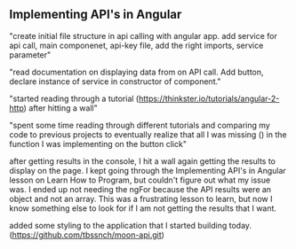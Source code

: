 ## Implementing API's in Angular

"create initial file structure in api calling with angular app. add service for api call, main componenet, api-key file, add the right imports, service parameter"

"read documentation on displaying data from on API call. Add button, declare instance of service in constructor of component."

"started reading through a tutorial (https://thinkster.io/tutorials/angular-2-http) after hitting a wall"

"spent some time reading through different tutorials and comparing my code to previous projects to eventually realize that all I was missing () in the function I was implementing on the button click"

after getting results in the console, I hit a wall again getting the results to display on the page. I kept going through the Implementing API's in Angular lesson on Learn How to Program, but couldn't figure out what my issue was. I ended up not needing the ngFor because the API results were an object and not an array. This was a frustrating lesson to learn, but now I know something else to look for if I am not getting the results that I want.

added some styling to the application that I started building today. (https://github.com/tbssnch/moon-api.git)
